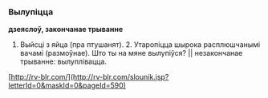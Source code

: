### Вылупіцца
**дзеяслоў, закончанае трыванне**

1. Выйсці з яйца (пра птушанят). 2. Утаропіцца шырока расплюшчанымі вачамі (размоўнае). Што ты на мяне вылупіўся? || незакончанае трыванне: вылуплівацца.

<a rel="author">[http://rv-blr.com/](http://rv-blr.com/slounik.jsp?letterId=0&maskId=0&pageId=590)</a>

